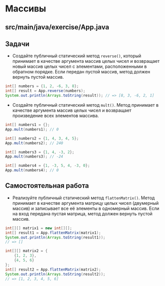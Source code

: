 # Массивы

## src/main/java/exercise/App.java

## Задачи

* Создайте публичный статический метод `reverse()`, который принимает в качестве аргумента массив целых чисел и возвращает новый массив целых чисел с элементами, расположенными в обратном порядке. Если передан пустой массив, метод должен вернуть пустой массив.

```java
int[] numbers = {1, 2, -6, 3, 8};
int[] result = App.reverse(numbers);
System.out.println(Arrays.toString(result)); // => [8, 3, -6, 2, 1]
```

* Создайте публичный статический метод `mult()`. Метод принимает в качестве аргумента массив целых чисел и возвращает произведение всех элементов массива.

```java
int[] numbers1 = {};
App.mult(numbers1); // 0

int[] numbers2 = {1, 4, 3, 4, 5};
App.mult(numbers2); // 240

int[] numbers3 = {1, 4, -3, 2};
App.mult(numbers3); // -24

int[] numbers4 = {1, -3, 5, 4, -3, 0};
App.mult(numbers4); // 0
```

## Самостоятельная работа

* Реализуйте публичный статический метод `flattenMatrix()`. Метод принимает в качестве аргумента матрицу целых чисел (двумерный массив) и записывает все её элементы в одномерный массив. Если на вход передана пустая матрица, метод должен вернуть пустой массив.

```java
int[][] matrix1 = new int[][];
int[] result1 = App.flattenMatrix(matrix1);
System.out.println(Arrays.toString(result1));
// => []

int[][] matrix2 = {
    {1, 2, 3},
    {4, 5, 6}
};
int[] result2 = App.flattenMatrix(matrix2);
System.out.println(Arrays.toString(result2));
// => [1, 2, 3, 4, 5, 6]
```
